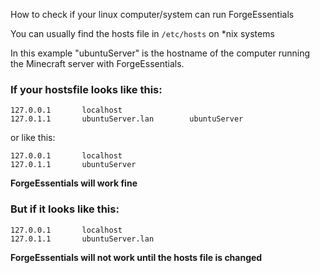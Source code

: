 How to check if your linux computer/system can run ForgeEssentials

You can usually find the hosts file in ``/etc/hosts`` on *nix systems

In this example "ubuntuServer" is the hostname of the computer running the Minecraft server with ForgeEssentials.


### If your hostsfile looks like this:

    127.0.0.1       localhost
    127.0.1.1       ubuntuServer.lan        ubuntuServer

or like this:

    127.0.0.1       localhost
    127.0.1.1       ubuntuServer

**ForgeEssentials will work fine**

### But if it looks like this:

    127.0.0.1       localhost
    127.0.1.1       ubuntuServer.lan

**ForgeEssentials will not work until the hosts file is changed**